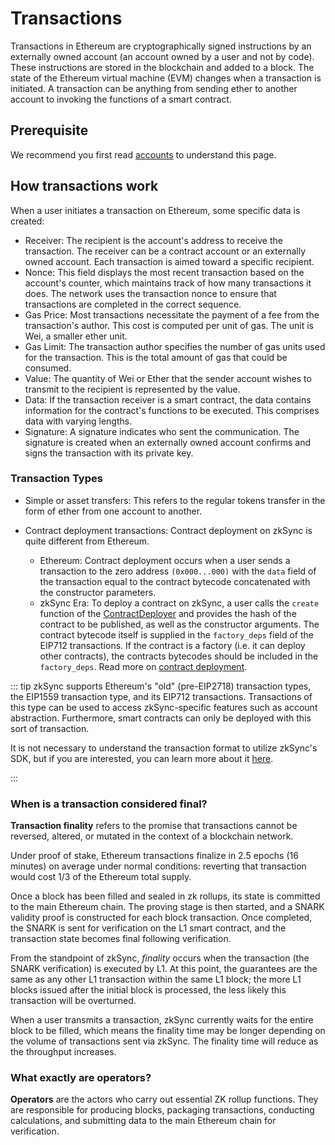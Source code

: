 # Transactions

Transactions in Ethereum are cryptographically signed instructions by an externally owned account (an account owned by a user and not by code). These instructions are stored in the blockchain and added to a block.
The state of the Ethereum virtual machine (EVM) changes when a transaction is initiated. A transaction can be anything from sending ether to another account to invoking the functions of a smart contract.

## Prerequisite

We recommend you first read [accounts](https://ethereum.org/en/developers/docs/accounts/) to understand this page.

## How transactions work

When a user initiates a transaction on Ethereum, some specific data is created:

- Receiver: The recipient is the account's address to receive the transaction. The receiver can be a contract account or an externally owned account. Each transaction is aimed toward a specific recipient.
- Nonce: This field displays the most recent transaction based on the account's counter, which maintains track of how many transactions it does. The network uses the transaction nonce to ensure that transactions are completed in the correct sequence.
- Gas Price: Most transactions necessitate the payment of a fee from the transaction's author. This cost is computed per unit of gas. The unit is Wei, a smaller ether unit.
- Gas Limit: The transaction author specifies the number of gas units used for the transaction. This is the total amount of gas that could be consumed.
- Value: The quantity of Wei or Ether that the sender account wishes to transmit to the recipient is represented by the value.
- Data: If the transaction receiver is a smart contract, the data contains information for the contract's functions to be executed. This comprises data with varying lengths.
- Signature: A signature indicates who sent the communication. The signature is created when an externally owned account confirms and signs the transaction with its private key.

### Transaction Types

- Simple or asset transfers: This refers to the regular tokens transfer in the form of ether from one account to another.

- Contract deployment transactions: Contract deployment on zkSync is quite different from Ethereum.
  - Ethereum: Contract deployment occurs when a user sends a transaction to the zero address `(0x000...000)` with the `data` field of the transaction equal to the contract bytecode concatenated with the constructor parameters.
  - zkSync Era: To deploy a contract on zkSync, a user calls the `create` function of the [ContractDeployer]() and provides the hash of the contract to be published, as well as the constructor arguments. The contract bytecode itself is supplied in the `factory_deps` field of the EIP712 transactions. If the contract is a factory (i.e. it can deploy other contracts), the contracts bytecodes should be included in the `factory_deps`.
  Read more on [contract deployment]().

::: tip
zkSync supports Ethereum's "old" (pre-EIP2718) transaction types, the EIP1559 transaction type, and its EIP712 transactions. Transactions of this type can be used to access zkSync-specific features such as account abstraction. Furthermore, smart contracts can only be deployed with this sort of transaction.

It is not necessary to understand the transaction format to utilize zkSync's SDK, but if you are interested, you can learn more about it [here]().

:::

### When is a transaction considered final?

**Transaction finality** refers to the promise that transactions cannot be reversed, altered, or mutated in the context of a blockchain network.

Under proof of stake, Ethereum transactions finalize in 2.5 epochs (16 minutes) on average under normal conditions: reverting that transaction would cost 1/3 of the Ethereum total supply.

Once a block has been filled and sealed in zk rollups, its state is committed to the main Ethereum chain. The proving stage is then started, and a SNARK validity proof is constructed for each block transaction. Once completed, the SNARK is sent for verification on the L1 smart contract, and the transaction state becomes final following verification.

From the standpoint of zkSync, _finality_ occurs when the transaction (the SNARK verification) is executed by L1. At this point, the guarantees are the same as any other L1 transaction within the same L1 block; the more L1 blocks issued after the initial block is processed, the less likely this transaction will be overturned.

When a user transmits a transaction, zkSync currently waits for the entire block to be filled, which means the finality time may be longer depending on the volume of transactions sent via zkSync. The finality time will reduce as the throughput increases.

### What exactly are operators?

**Operators** are the actors who carry out essential ZK rollup functions. They are responsible for producing blocks, packaging transactions, conducting calculations, and submitting data to the main Ethereum chain for verification.
